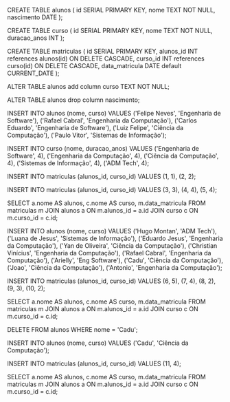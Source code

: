 CREATE TABLE alunos (
id SERIAL PRIMARY KEY,
nome TEXT NOT NULL,
nascimento DATE
);

CREATE TABLE curso (
  id SERIAL PRIMARY KEY,
  nome TEXT NOT NULL,
  duracao_anos INT
);

CREATE TABLE matriculas (
  id SERIAL PRIMARY KEY,
  alunos_id INT references alunos(id) ON DELETE CASCADE,
  curso_id INT references curso(id) ON DELETE CASCADE,
  data_matricula DATE default CURRENT_DATE
);

ALTER TABLE alunos 
  add column curso TEXT NOT NULL;

ALTER TABLE alunos
drop column nascimento;

INSERT INTO alunos (nome, curso)
VALUES ('Felipe Neves', 'Engenharia de Software'),
('Rafael Cabral', 'Engenharia da Computação'),
('Carlos Eduardo', 'Engenharia de Software'),
('Luiz Felipe', 'Ciência da Computação'),
('Paulo Vitor', 'Sistemas de Informação');

INSERT INTO curso (nome, duracao_anos)
VALUES ('Engenharia de Software', 4),
('Engenharia da Computação', 4),
('Ciência da Computação', 4),
('Sistemas de Informação', 4),
('ADM Tech', 4);

INSERT INTO matriculas (alunos_id, curso_id)
VALUES (1, 1),
       (2, 2);

INSERT INTO matriculas (alunos_id, curso_id)
VALUES (3, 3),
(4, 4),
(5, 4);

SELECT a.nome AS alunos, c.nome AS curso, m.data_matricula
FROM matriculas m
JOIN alunos a ON m.alunos_id = a.id
JOIN curso c ON m.curso_id = c.id;

INSERT INTO alunos (nome, curso)
VALUES ('Hugo Montan', 'ADM Tech'),
('Luana de Jesus', 'Sistemas de Informação'),
('Eduardo Jesus', 'Engenharia da Computação'),
('Yan de Oliveira', 'Ciência da Computação'),
('Christian Vinícius', 'Engenharia da Computação'),
('Rafael Cabral', 'Engenharia da Computação'),
('Arielly', 'Eng Software'),
('Cadu', 'Ciência da Computação'),
('Joao', 'Ciência da Computação'),
('Antonio', 'Engenharia da Computação');

INSERT INTO matriculas (alunos_id, curso_id)
VALUES (6, 5),
(7, 4),
(8, 2),
(9, 3),
(10, 2);

SELECT a.nome AS alunos, c.nome AS curso, m.data_matricula
FROM matriculas m
JOIN alunos a ON m.alunos_id = a.id
JOIN curso c ON m.curso_id = c.id;

DELETE FROM alunos WHERE nome = 'Cadu';

INSERT INTO alunos (nome, curso)
VALUES ('Cadu', 'Ciência da Computação');

INSERT INTO matriculas (alunos_id, curso_id)
VALUES (11, 4);

SELECT a.nome AS alunos, c.nome AS curso, m.data_matricula
FROM matriculas m
JOIN alunos a ON m.alunos_id = a.id
JOIN curso c ON m.curso_id = c.id;
